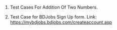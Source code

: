1. Test Cases For Addition Of Two Numbers.

2. Test Case for BDJobs Sign Up form.
   Link: https://mybdjobs.bdjobs.com/createaccount.asp
